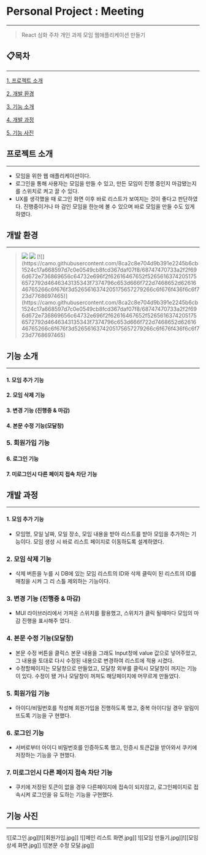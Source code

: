 # Personal Project : Meeting

---

> React 심화 주차 개인 과제 모임 웹애플리케이션 만들기

## 📋목차

---

[1. 프로젝트 소개](#프로젝트-소개)

[2. 개발 환경](#개발-환경)

[3. 기능 소개](#기능-소개)

[4. 개발 과정](#개발-과정)

[5. 기능 사진](#기능-사진)

## 프로젝트 소개

---

-   모임을 위한 웹 애플리케이션이다.
-   로그인을 통해 사용자는 모임을 만들 수 있고, 만든 모임이 진행 중인지 마감됐는지를 스위치로 켜고
    끌 수 있다.
-   UX를 생각했을 때 로그인 화면 이후 바로 리스트가 보여지는 것이 좋다고 판단하였다. 진행중이거나 마
    감인 모임을 한눈에 볼 수 있으며 바로 모임을 만들 수도 있게하였다.

## 개발 환경

---

> <img src="https://img.shields.io/badge/React-blue?style=for-the-badge&logo=react&logoColor=#61DAFB">
> <img src="https://img.shields.io/badge/javascript-black?style=for-the-badge&logo=javascript&logoColor=#F7DF1E">
>    [![](https://camo.githubusercontent.com/8ca2c8e704d9b391e2245b6cb1524c17a668597d7c0e0549cb8fcd367daf07f8/68747470733a2f2f696d672e736869656c64732e696f2f62616467652f52656163742051756572792d4646343135343f7374796c653d666f722d7468652d6261646765266c6f676f3d5265616374205175657279266c6f676f436f6c6f723d7768697465)](https://camo.githubusercontent.com/8ca2c8e704d9b391e2245b6cb1524c17a668597d7c0e0549cb8fcd367daf07f8/68747470733a2f2f696d672e736869656c64732e696f2f62616467652f52656163742051756572792d4646343135343f7374796c653d666f722d7468652d6261646765266c6f676f3d5265616374205175657279266c6f676f436f6c6f723d7768697465)

## 기능 소개

---

#### 1. 모임 추가 기능

#### 2. 모임 삭제 기능

#### 3. 변경 기능 (진행중 & 마감)

#### 4. 본문 수정 기능(모달창)

### 5. 회원가입 기능

#### 6. 로그인 기능

#### 7. 미로그인시 다른 페이지 접속 차단 기능

## 개발 과정

---

#### 1. 모임 추가 기능

-   모임명, 모일 날짜, 모일 장소, 모임 내용을 받아 리스트를 받아 모임을 추가하는 기능이다. 모임 생성
    시 바로 리스트 페이지로 이동하도록 설계하였다.

### 2. 모임 삭제 기능

-   삭제 버튼을 누를 시 DB에 있는 모임 리스트의 ID와 삭제 클릭이 된 리스트의 ID를 매칭을 시켜 그 리
    스틀 제외하는 기능이다.

### 3. 변경 기능 (진행중 & 마감)

-   MUI 라이브러리에서 가져온 스위치를 활용했고, 스위치가 클릭 될때마다 모임의 마감 진행을 표시해주
    었다.

### 4. 본문 수정 기능(모달창)

-   본문 수정 버튼을 클릭스 본문 내용을 그래도 Input창에 value 값으로 넣어주었고, 그 내용을 토대로
    다시 수정된 내용으로 변경하여 리스트에 적용 시켰다.
-   수정할페이지는 모달창으로 만들었고, 모달창 외부를 클릭시 모달창이 꺼지는 기능이 있다. 수정이 됐
    거나 모달창이 꺼져도 해당페이지에 머무르게 만들었다.

### 5. 회원가입 기능

-   아이디/비밀번호를 작성해 회원가입을 진행하도록 했고, 중복 아이디일 경우 알림이 뜨도록 기능을 구
    현했다.

### 6. 로그인 기능

-   서버로부터 아이디 비밀번호를 인증하도록 했고, 인증시 토큰값을 받아와서 쿠키에 저장하는 기능을 구
    현했다.

### 7. 미로그인시 다른 페이지 접속 차단 기능

-   쿠키에 저장된 토큰이 없을 경우 다른페이지에 접속이 되지않고, 로그인페이지로 접속시켜 로그인을 유
    도하는 기능을 구현했다.

## 기능 사진

---

![[로그인.jpg]]![[회원가입.jpg]] ![[메인 리스트 화면.jpg]]
![[모임 만들기.jpg]]![[모임 상세 화면.jpg]] ![[본문 수정 모달.jpg]]
